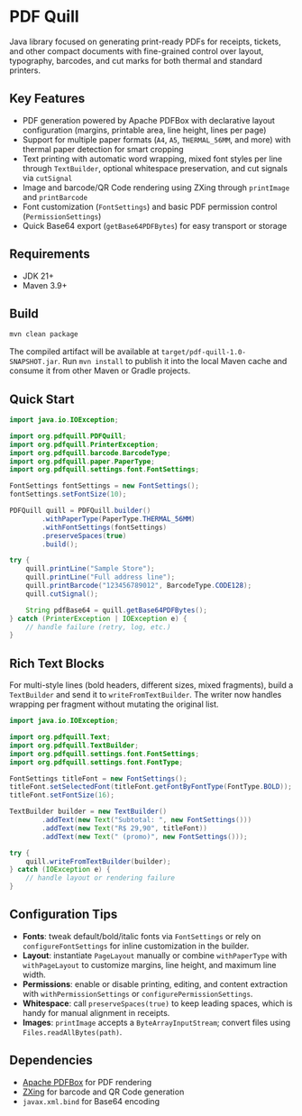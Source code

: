 # PDF Quill

Java library focused on generating print-ready PDFs for receipts, tickets, and other compact documents with fine-grained control over layout, typography, barcodes, and cut marks for both thermal and standard printers.

## Key Features
- PDF generation powered by Apache PDFBox with declarative layout configuration (margins, printable area, line height, lines per page)
- Support for multiple paper formats (`A4`, `A5`, `THERMAL_56MM`, and more) with thermal paper detection for smart cropping
- Text printing with automatic word wrapping, mixed font styles per line through `TextBuilder`, optional whitespace preservation, and cut signals via `cutSignal`
- Image and barcode/QR Code rendering using ZXing through `printImage` and `printBarcode`
- Font customization (`FontSettings`) and basic PDF permission control (`PermissionSettings`)
- Quick Base64 export (`getBase64PDFBytes`) for easy transport or storage

## Requirements
- JDK 21+
- Maven 3.9+

## Build
```bash
mvn clean package
```
The compiled artifact will be available at `target/pdf-quill-1.0-SNAPSHOT.jar`. Run `mvn install` to publish it into the local Maven cache and consume it from other Maven or Gradle projects.

## Quick Start

```java
import java.io.IOException;

import org.pdfquill.PDFQuill;
import org.pdfquill.PrinterException;
import org.pdfquill.barcode.BarcodeType;
import org.pdfquill.paper.PaperType;
import org.pdfquill.settings.font.FontSettings;

FontSettings fontSettings = new FontSettings();
fontSettings.setFontSize(10);

PDFQuill quill = PDFQuill.builder()
        .withPaperType(PaperType.THERMAL_56MM)
        .withFontSettings(fontSettings)
        .preserveSpaces(true)
        .build();

try {
    quill.printLine("Sample Store");
    quill.printLine("Full address line");
    quill.printBarcode("123456789012", BarcodeType.CODE128);
    quill.cutSignal();

    String pdfBase64 = quill.getBase64PDFBytes();
} catch (PrinterException | IOException e) {
    // handle failure (retry, log, etc.)
}
```

## Rich Text Blocks

For multi-style lines (bold headers, different sizes, mixed fragments), build a `TextBuilder` and send it to `writeFromTextBuilder`. The writer now handles wrapping per fragment without mutating the original list.

```java
import java.io.IOException;

import org.pdfquill.Text;
import org.pdfquill.TextBuilder;
import org.pdfquill.settings.font.FontSettings;
import org.pdfquill.settings.font.FontType;

FontSettings titleFont = new FontSettings();
titleFont.setSelectedFont(titleFont.getFontByFontType(FontType.BOLD));
titleFont.setFontSize(16);

TextBuilder builder = new TextBuilder()
        .addText(new Text("Subtotal: ", new FontSettings()))
        .addText(new Text("R$ 29,90", titleFont))
        .addText(new Text(" (promo)", new FontSettings()));

try {
    quill.writeFromTextBuilder(builder);
} catch (IOException e) {
    // handle layout or rendering failure
}
```

## Configuration Tips
- **Fonts**: tweak default/bold/italic fonts via `FontSettings` or rely on `configureFontSettings` for inline customization in the builder.
- **Layout**: instantiate `PageLayout` manually or combine `withPaperType` with `withPageLayout` to customize margins, line height, and maximum line width.
- **Permissions**: enable or disable printing, editing, and content extraction with `withPermissionSettings` or `configurePermissionSettings`.
- **Whitespace**: call `preserveSpaces(true)` to keep leading spaces, which is handy for manual alignment in receipts.
- **Images**: `printImage` accepts a `ByteArrayInputStream`; convert files using `Files.readAllBytes(path)`.

## Dependencies
- [Apache PDFBox](https://pdfbox.apache.org/) for PDF rendering
- [ZXing](https://github.com/zxing/zxing) for barcode and QR Code generation
- `javax.xml.bind` for Base64 encoding

